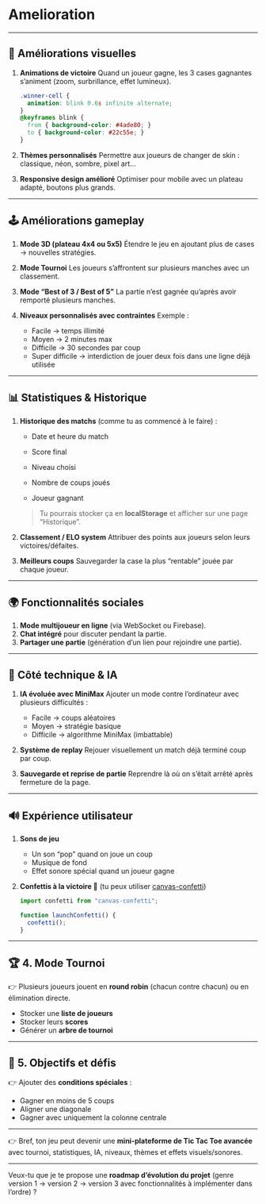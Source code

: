 # Amelioration

---

## 🎨 Améliorations visuelles

1. **Animations de victoire**
   Quand un joueur gagne, les 3 cases gagnantes s’animent (zoom, surbrillance, effet lumineux).

   ```css
   .winner-cell {
     animation: blink 0.6s infinite alternate;
   }
   @keyframes blink {
     from { background-color: #4ade80; }
     to { background-color: #22c55e; }
   }
   ```

2. **Thèmes personnalisés**
   Permettre aux joueurs de changer de skin : classique, néon, sombre, pixel art…

3. **Responsive design amélioré**
   Optimiser pour mobile avec un plateau adapté, boutons plus grands.

---

## 🕹️ Améliorations gameplay

1. **Mode 3D (plateau 4x4 ou 5x5)**
   Étendre le jeu en ajoutant plus de cases → nouvelles stratégies.

2. **Mode Tournoi**
   Les joueurs s’affrontent sur plusieurs manches avec un classement.

3. **Mode “Best of 3 / Best of 5”**
   La partie n’est gagnée qu’après avoir remporté plusieurs manches.

4. **Niveaux personnalisés avec contraintes**
   Exemple :

   * Facile → temps illimité
   * Moyen → 2 minutes max
   * Difficile → 30 secondes par coup
   * Super difficile → interdiction de jouer deux fois dans une ligne déjà utilisée

---

## 📊 Statistiques & Historique

1. **Historique des matchs** (comme tu as commencé à le faire) :

   * Date et heure du match

   * Score final

   * Niveau choisi

   * Nombre de coups joués

   * Joueur gagnant

   > Tu pourrais stocker ça en **localStorage** et afficher sur une page “Historique”.

2. **Classement / ELO system**
   Attribuer des points aux joueurs selon leurs victoires/défaites.

3. **Meilleurs coups**
   Sauvegarder la case la plus “rentable” jouée par chaque joueur.

---

## 🌍 Fonctionnalités sociales

1. **Mode multijoueur en ligne** (via WebSocket ou Firebase).
2. **Chat intégré** pour discuter pendant la partie.
3. **Partager une partie** (génération d’un lien pour rejoindre une partie).

---

## 🤖 Côté technique & IA

1. **IA évoluée avec MiniMax**
   Ajouter un mode contre l’ordinateur avec plusieurs difficultés :

   * Facile → coups aléatoires
   * Moyen → stratégie basique
   * Difficile → algorithme MiniMax (imbattable)

2. **Système de replay**
   Rejouer visuellement un match déjà terminé coup par coup.

3. **Sauvegarde et reprise de partie**
   Reprendre là où on s’était arrêté après fermeture de la page.

---

## 🔊 Expérience utilisateur

1. **Sons de jeu**

   * Un son “pop” quand on joue un coup
   * Musique de fond
   * Effet sonore spécial quand un joueur gagne

2. **Confettis à la victoire 🎉**
   (tu peux utiliser [canvas-confetti](https://www.npmjs.com/package/canvas-confetti))

   ```js
   import confetti from "canvas-confetti";

   function launchConfetti() {
     confetti();
   }
   ```

---

## 🏆 4. Mode Tournoi

👉 Plusieurs joueurs jouent en **round robin** (chacun contre chacun) ou en élimination directe.

* Stocker une **liste de joueurs**
* Stocker leurs **scores**
* Générer un **arbre de tournoi**

---

## 🎯 5. Objectifs et défis

👉 Ajouter des **conditions spéciales** :

* Gagner en moins de 5 coups
* Aligner une diagonale
* Gagner avec uniquement la colonne centrale

---

👉 Bref, ton jeu peut devenir une **mini-plateforme de Tic Tac Toe avancée** avec tournoi, statistiques, IA, niveaux, thèmes et effets visuels/sonores.

---

Veux-tu que je te propose une **roadmap d’évolution du projet** (genre version 1 → version 2 → version 3 avec fonctionnalités à implémenter dans l’ordre) ?
